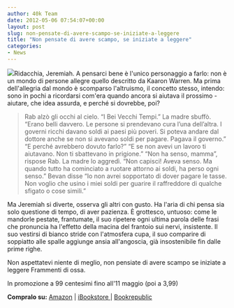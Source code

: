 ```yaml
---
author: 40k Team
date: 2012-05-06 07:54:07+00:00
layout: post
slug: non-pensate-di-avere-scampo-se-iniziate-a-leggere
title: "Non pensate di avere scampo, se iniziate a leggere"
categories:
- News
---
```


[![](http://40k.it/wp-content/uploads/2012/05/ossa_sito.jpg)](http://40k.it/wp-content/uploads/2012/05/ossa_sito.jpg)Ridacchia, Jeremiah. A pensarci bene è l'unico personaggio a farlo: non è un mondo di persone allegre quello descritto da Kaaron Warren. Ma prima dell'allegria dal mondo è scomparso l'altruismo, il concetto stesso, intendo: sono in pochi a ricordarsi com'era quando ancora si aiutava il prossimo - aiutare, che idea assurda, e perché si dovrebbe, poi?


> Rab alzò gli occhi al cielo. “I Bei Vecchi Tempi.”
La madre sbuffò. “Erano belli davvero. Le persone si prendevano cura l’una dell’altra. I governi ricchi davano soldi ai paesi più poveri. Si poteva andare dal dottore anche se non si avevano soldi per pagare. Pagava il governo.”
“E perché avrebbero dovuto farlo?”
“E se non avevi un lavoro ti aiutavano. Non ti sbattevano in prigione.”
“Non ha senso, mamma”, rispose Rab.
La madre lo aggredì. “Non capisci! Aveva senso. Ma quando tutto ha cominciato a ruotare attorno ai soldi, ha perso ogni senso.”
Bevan disse “Io non avrei sopportato di dover pagare le tasse. Non voglio che usino i miei soldi per guarire il raffreddore di qualche sfigato o cose simili.”


Ma Jeremiah si diverte, osserva gli altri con gusto. Ha l'aria di chi pensa sia solo questione di tempo, di aver pazienza. È grottesco, untuoso: come le mandorle pestate, frantumate, il suo ripetere ogni ultima parola delle frasi che pronuncia ha l'effetto della macina del frantoio sui nervi, insistente. Il suo vestirsi di bianco stride con l'atmosfera cupa, il suo comparire di soppiatto alle spalle aggiunge ansia all'angoscia, già insostenibile fin dalle prime righe.

Non aspettatevi niente di meglio, non pensiate di avere scampo se iniziate a leggere Frammenti di ossa.

In promozione a 99 centesimi fino all'11 maggio (poi a 3,99)

**Compralo su:** [Amazon](http://www.amazon.it/dp/B0080BWCPM) | [iBookstore ](http://itunes.apple.com/it/book/frammenti-di-ossa/id524415141?mt=11)| [Bookrepublic](http://www.bookrepublic.it/book/9788865861011-frammenti-di-ossa/)
